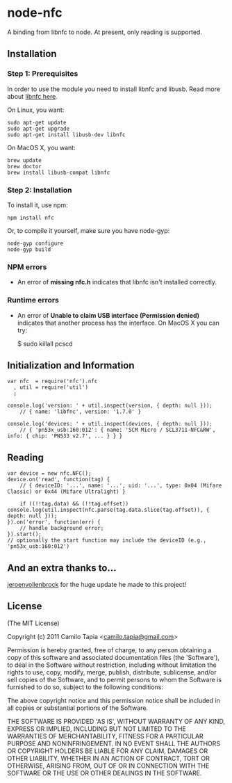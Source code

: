 node-nfc
========
A binding from libnfc to node.
At present,
only reading is supported.

## Installation

### Step 1: Prerequisites
In order to use the module you need to install libnfc and libusb.
Read more about [libnfc here](http://nfc-tools.org/index.php?title=Libnfc).

On Linux, you want:

    sudo apt-get update
    sudo apt-get upgrade
    sudo apt-get install libusb-dev libnfc

On MacOS X, you want:

    brew update
    brew doctor
    brew install libusb-compat libnfc

### Step 2: Installation

To install it, use npm:

    npm install nfc
    
Or, to compile it yourself, make sure you have node-gyp:

    node-gyp configure
    node-gyp build

### NPM errors

- An error of **missing nfc.h** indicates that libnfc isn't installed correctly.

### Runtime errors

- An error of **Unable to claim USB interface (Permission denied)**
indicates that another process has the interface. On MacOS X you can try:

    $ sudo killall pcscd


## Initialization and Information

    var nfc  = require('nfc').nfc
      , util = require('util')
      ;

    console.log('version: ' + util.inspect(version, { depth: null }));
        // { name: 'libfnc', version: '1.7.0' }

    console.log('devices: ' + util.inspect(devices, { depth: null }));
        // { 'pn53x_usb:160:012': { name: 'SCM Micro / SCL3711-NFC&RW', info: { chip: 'PN533 v2.7', ... } } }

## Reading

    var device = new nfc.NFC();
    device.on('read', function(tag) {
        // { deviceID: '...', name: '...', uid: '...', type: 0x04 (Mifare Classic) or 0x44 (Mifare Ultralight) }

        if ((!!tag.data) && (!!tag.offset)) console.log(util.inspect(nfc.parse(tag.data.slice(tag.offset)), { depth: null }));
    }).on('error', function(err) {
        // handle background error;
    }).start();
    // optionally the start function may include the deviceID (e.g., 'pn53x_usb:160:012')

## And an extra thanks to...

[jeroenvollenbrock](https://github.com/jeroenvollenbrock) for the huge update he made to this project!

## License 

(The MIT License)

Copyright (c) 2011 Camilo Tapia &lt;camilo.tapia@gmail.com&gt;

Permission is hereby granted, free of charge, to any person obtaining
a copy of this software and associated documentation files (the
'Software'), to deal in the Software without restriction, including
without limitation the rights to use, copy, modify, merge, publish,
distribute, sublicense, and/or sell copies of the Software, and to
permit persons to whom the Software is furnished to do so, subject to
the following conditions:

The above copyright notice and this permission notice shall be
included in all copies or substantial portions of the Software.

THE SOFTWARE IS PROVIDED 'AS IS', WITHOUT WARRANTY OF ANY KIND,
EXPRESS OR IMPLIED, INCLUDING BUT NOT LIMITED TO THE WARRANTIES OF
MERCHANTABILITY, FITNESS FOR A PARTICULAR PURPOSE AND NONINFRINGEMENT.
IN NO EVENT SHALL THE AUTHORS OR COPYRIGHT HOLDERS BE LIABLE FOR ANY
CLAIM, DAMAGES OR OTHER LIABILITY, WHETHER IN AN ACTION OF CONTRACT,
TORT OR OTHERWISE, ARISING FROM, OUT OF OR IN CONNECTION WITH THE
SOFTWARE OR THE USE OR OTHER DEALINGS IN THE SOFTWARE.

